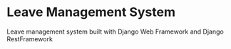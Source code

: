 # Leave Management System

Leave management system built with Django Web Framework and Django RestFramework  